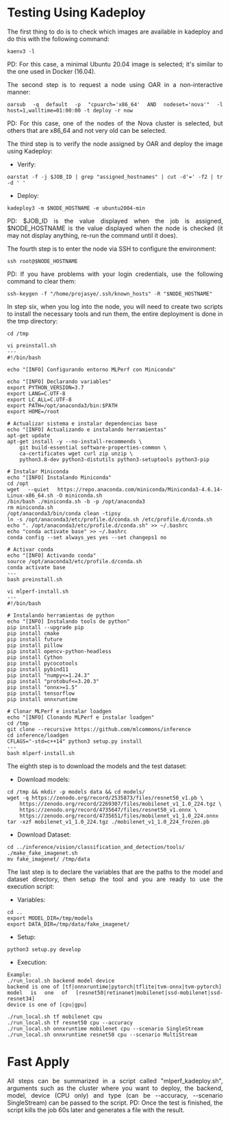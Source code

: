 # Testing Using Kadeploy

<div align="justify">
The first thing to do is to check which images are available in kadeploy and do this with the following command:

```
kaenv3 -l
```
PD: For this case, a minimal Ubuntu 20.04 image is selected; it's similar to the one used in Docker (16.04).

The second step is to request a node using OAR in a non-interactive manner:
```
oarsub -q default -p "cpuarch='x86_64' AND nodeset='nova'" -l host=1,walltime=01:00:00 -t deploy -r now
```
PD: For this case, one of the nodes of the Nova cluster is selected, but others that are x86_64 and not very old can be selected.

The third step is to verify the node assigned by OAR and deploy the image using Kadeploy:
- Verify:
```
oarstat -f -j $JOB_ID | grep "assigned_hostnames" | cut -d'=' -f2 | tr -d ' '
```
- Deploy:
```
kadeploy3 -m $NODE_HOSTNAME -e ubuntu2004-min
```
PD: $JOB_ID is the value displayed when the job is assigned, $NODE_HOSTNAME is the value displayed when the node is checked (it may not display anything, re-run the command until it does).

The fourth step is to enter the node via SSH to configure the environment:
```
ssh root@$NODE_HOSTNAME
```
PD: If you have problems with your login credentials, use the following command to clear them:
```
ssh-keygen -f "/home/projasye/.ssh/known_hosts" -R "$NODE_HOSTNAME"
```

In step six, when you log into the node, you will need to create two scripts to install the necessary tools and run them, the entire deployment is done in the tmp directory:
```
cd /tmp
```
```
vi preinstall.sh
---
#!/bin/bash

echo "[INFO] Configurando entorno MLPerf con Miniconda"

echo "[INFO] Declarando variables"
export PYTHON_VERSION=3.7
export LANG=C.UTF-8
export LC_ALL=C.UTF-8
export PATH=/opt/anaconda3/bin:$PATH
export HOME=/root

# Actualizar sistema e instalar dependencias base
echo "[INFO] Actualizando e instalando herramientas"
apt-get update
apt-get install -y --no-install-recommends \
    git build-essential software-properties-common \
    ca-certificates wget curl zip unzip \
    python3.8-dev python3-distutils python3-setuptools python3-pip 

# Instalar Miniconda
echo "[INFO] Instalando Miniconda"
cd /opt
wget --quiet https://repo.anaconda.com/miniconda/Miniconda3-4.6.14-Linux-x86_64.sh -O miniconda.sh
/bin/bash ./miniconda.sh -b -p /opt/anaconda3
rm miniconda.sh
/opt/anaconda3/bin/conda clean -tipsy
ln -s /opt/anaconda3/etc/profile.d/conda.sh /etc/profile.d/conda.sh
echo ". /opt/anaconda3/etc/profile.d/conda.sh" >> ~/.bashrc
echo "conda activate base" >> ~/.bashrc
conda config --set always_yes yes --set changeps1 no

# Activar conda
echo "[INFO] Activando conda"
source /opt/anaconda3/etc/profile.d/conda.sh
conda activate base
---
bash preinstall.sh
```
```
vi mlperf-install.sh
---
#!/bin/bash

# Instalando herramientas de python
echo "[INFO] Instalando tools de python"
pip install --upgrade pip
pip install cmake
pip install future
pip install pillow
pip install opencv-python-headless
pip install Cython
pip install pycocotools
pip install pybind11
pip install "numpy<=1.24.3"
pip install "protobuf<=3.20.3"
pip install "onnx>=1.5"
pip install tensorflow
pip install onnxruntime

# Clonar MLPerf e instalar loadgen
echo "[INFO] Clonando MLPerf e instalar loadgen"
cd /tmp
git clone --recursive https://github.com/mlcommons/inference
cd inference/loadgen
CFLAGS="-std=c++14" python3 setup.py install
---
bash mlperf-install.sh
```

The eighth step is to download the models and the test dataset:
- Download models:
```
cd /tmp && mkdir -p models data && cd models/
wget -q https://zenodo.org/record/2535873/files/resnet50_v1.pb \
	https://zenodo.org/record/2269307/files/mobilenet_v1_1.0_224.tgz \
	https://zenodo.org/record/4735647/files/resnet50_v1.onnx \
	https://zenodo.org/record/4735651/files/mobilenet_v1_1.0_224.onnx
tar -xzf mobilenet_v1_1.0_224.tgz ./mobilenet_v1_1.0_224_frozen.pb
```
- Download Dataset:
```
cd ../inference/vision/classification_and_detection/tools/
./make_fake_imagenet.sh
mv fake_imagenet/ /tmp/data
```

The last step is to declare the variables that are the paths to the model and dataset directory, then setup the tool and you are ready to use the execution script:
- Variables:
```
cd ..
export MODEL_DIR=/tmp/models
export DATA_DIR=/tmp/data/fake_imagenet/
```
- Setup:
```
python3 setup.py develop
```
- Execution:
```
Example:
./run_local.sh backend model device
backend is one of [tf|onnxruntime|pytorch|tflite|tvm-onnx|tvm-pytorch]
model is one of [resnet50|retinanet|mobilenet|ssd-mobilenet|ssd-resnet34]
device is one of [cpu|gpu]

./run_local.sh tf mobilenet cpu
./run_local.sh tf resnet50 cpu --accuracy
./run_local.sh onnxruntime mobilenet cpu --scenario SingleStream
./run_local.sh onnxruntime resnet50 cpu --scenario MultiStream
```
<div>

# Fast Apply
All steps can be summarized in a script called "mlperf_kadeploy.sh", arguments such as the cluster where you want to deploy, the backend, model, device (CPU only) and type (can be --accuracy, --scenario SingleStream) can be passed to the script.
PD: Once the test is finished, the script kills the job 60s later and generates a file with the result.
